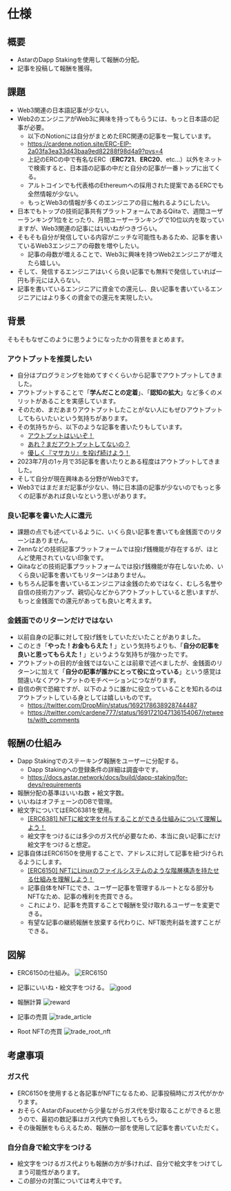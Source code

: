 # 仕様

## 概要
- AstarのDapp Stakingを使用して報酬の分配。
- 記事を投稿して報酬を獲得。

## 課題

- Web3関連の日本語記事が少ない。
- Web2のエンジニアがWeb3に興味を持ってもらうには、もっと日本語の記事が必要。
  - 以下のNotionには自分がまとめたERC関連の記事を一覧しています。
  - https://cardene.notion.site/ERC-EIP-2a03fa3ea33d43baa9ed82288f98d4a9?pvs=4
  - 上記のERCの中で有名なERC（**ERC721**、**ERC20**、etc...）以外をネットで検索すると、日本語の記事の中だと自分の記事が一番トップに出てくる。
  - アルトコインでも代表格のEthereumへの採用された提案であるERCでも全然情報が少ない。
  - もっとWeb3の情報が多くのエンジニアの目に触れるようにしたい。
- 日本でもトップの技術記事共有プラットフォームであるQiitaで、週間ユーザーランキング1位をとったり、月間ユーザーランキングで10位以内を取っていますが、Web3関連の記事にはいいねがつきづらい。
- そもそも自分が発信している内容がニッチな可能性もあるため、記事を書いているWeb3エンジニアの母数を増やしたい。
  - 記事の母数が増えることで、Web3に興味を持つWeb2エンジニアが増えたら嬉しい。
- そして、発信するエンジニアはいくら良い記事でも無料で発信していれば一円も手元には入らない。
- 記事を書いているエンジニアに資金での還元し、良い記事を書いているエンジニアにはより多くの資金での還元を実現したい。

## 背景

そもそもなぜこのように思うようになったかの背景をまとめます。

### アウトプットを推奨したい
- 自分はプログラミングを始めてすぐくらいから記事でアウトプットしてきました。
- アウトプットすることで「**学んだことの定着**」、「**認知の拡大**」など多くのメリットがあることを実感しています。
- そのため、まだあまりアウトプットしたことがない人にもぜひアウトプットしてもらいたいという気持ちがあります。
- その気持ちから、以下のような記事を書いたりもしています。
  - [アウトプットはいいぞ！](https://qiita.com/cardene/items/9ef76cecc372351cc291)
  - [あれ？まだアウトプットしてないの？](https://qiita.com/cardene/items/ece21a4ad2bd7390b185)
  - [優しく『マサカリ』を投げ続けよう！](https://qiita.com/cardene/items/6f5f5c357b647b145fca)
- 2023年7月の1ヶ月で35記事を書いたりとある程度はアウトプットしてきました。
- そして自分が現在興味ある分野がWeb3です。
- Web3ではまだまだ記事が少ない、特に日本語の記事が少ないのでもっと多くの記事があれば良いなという思いがあります。

### 良い記事を書いた人に還元

- 課題の点でも述べているように、いくら良い記事を書いても金銭面でのリターンはありません。
- Zennなどの技術記事プラットフォームでは投げ銭機能が存在するが、ほとんど使用されていない印象です。
- Qiitaなどの技術記事プラットフォームでは投げ銭機能が存在しないため、いくら良い記事を書いてもリターンはありません。
- もちろん記事を書いているエンジニアは金銭のためではなく、むしろ名誉や自信の技術力アップ、親切心などからアウトプットしていると思いますが、もっと金銭面での還元があっても良いと考えます。

### 金銭面でのリターンだけではない

- 以前自身の記事に対して投げ銭をしていただいたことがありました。
- このとき「**やった！お金もらえた！**」という気持ちよりも、「**自分の記事を良いと思ってもらえた！**」というような気持ちが強かったです。
- アウトプットの目的が金銭ではないことは前章で述べましたが、金銭面のリターンに加えて「**自分の記事が誰かにとって役に立っている**」という感覚は間違いなくアウトプットのモチベーションにつながります。
- 自信の例で恐縮ですが、以下のように誰かに役立っていることを知れるのはアウトプットしている身としては嬉しいものです。
  - https://twitter.com/DropMiin/status/1692178638928744487
  - https://twitter.com/cardene777/status/1691721047136154067/retweets/with_comments

## 報酬の仕組み

- Dapp Stakingでのステーキング報酬をユーザーに分配する。
  - Dapp Stakingへの登録条件の詳細は調査中です。
  - https://docs.astar.network/docs/build/dapp-staking/for-devs/requirements
- 報酬分配の基準はいいね数 + 絵文字数。
- いいねはオフチェーンのDBで管理。
- 絵文字についてはERC6381を使用。
  - [[ERC6381] NFTに絵文字を付与することができる仕組みについて理解しよう！](https://qiita.com/cardene/items/d22d76d1cf66c34f1e57)
  - 絵文字をつけるには多少のガス代が必要なため、本当に良い記事にだけ絵文字をつけると想定。
- 記事自体はERC6150を使用することで、アドレスに対して記事を紐づけられるようにします。
  - [[ERC6150] NFTにLinuxのファイルシステムのような階層構造を持たせる仕組みを理解しよう！](https://qiita.com/cardene/items/38c75ae824373684aecd)
  - 記事自体をNFTにでき、ユーザー記事を管理するルートとなる部分もNFTなため、記事の権利を売買できる。
  - これにより、記事を売買することで報酬を受け取れるユーザーを変更できる。
  - 有望な記事の継続報酬を放棄する代わりに、NFT販売利益を渡すことができる。

## 図解

- ERC6150の仕組み。
![ERC6150](./images/ERC6150.png)

- 記事にいいね・絵文字をつける。
![good](./images/good.png)

- 報酬計算
![reward](./images/reward.png)

- 記事の売買
![trade_article](./images/trade_article.png)

- Root NFTの売買
![trade_root_nft](./images/trade_root_nft.png)


## 考慮事項

### ガス代
- ERC6150を使用すると各記事がNFTになるため、記事投稿時にガス代がかかります。
- おそらくAstarのFaucetから少量ながらガス代を受け取ることができると思うので、最初の数記事はガス代内で負担してもらう。
- その後報酬をもらえるため、報酬の一部を使用して記事を書いていただく。

### 自分自身で絵文字をつける

- 絵文字をつけるガス代よりも報酬の方が多ければ、自分で絵文字をつけてしまう可能性があります。
- この部分の対策については考え中です。
